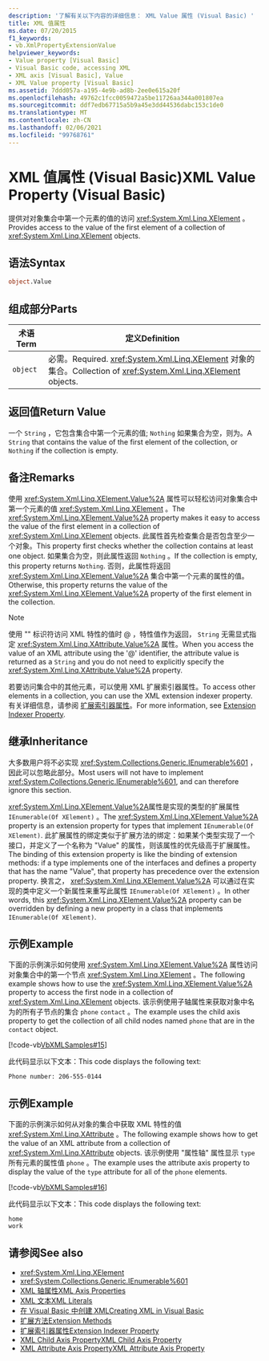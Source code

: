 ```yaml
---
description: '了解有关以下内容的详细信息： XML Value 属性 (Visual Basic) '
title: XML 值属性
ms.date: 07/20/2015
f1_keywords:
- vb.XmlPropertyExtensionValue
helpviewer_keywords:
- Value property [Visual Basic]
- Visual Basic code, accessing XML
- XML axis [Visual Basic], Value
- XML Value property [Visual Basic]
ms.assetid: 7ddd057a-a195-4e9b-ad8b-2ee0e615a20f
ms.openlocfilehash: 49762c1fcc0059472a5be11726aa344a001807ea
ms.sourcegitcommit: ddf7edb67715a5b9a45e3dd44536dabc153c1de0
ms.translationtype: MT
ms.contentlocale: zh-CN
ms.lasthandoff: 02/06/2021
ms.locfileid: "99768761"
---
```

# <a name="xml-value-property-visual-basic"></a><span data-ttu-id="8ae7e-103">XML 值属性 (Visual Basic)</span><span class="sxs-lookup"><span data-stu-id="8ae7e-103">XML Value Property (Visual Basic)</span></span>

<span data-ttu-id="8ae7e-104">提供对对象集合中第一个元素的值的访问 <xref:System.Xml.Linq.XElement> 。</span><span class="sxs-lookup"><span data-stu-id="8ae7e-104">Provides access to the value of the first element of a collection of <xref:System.Xml.Linq.XElement> objects.</span></span>

## <a name="syntax"></a><span data-ttu-id="8ae7e-105">语法</span><span class="sxs-lookup"><span data-stu-id="8ae7e-105">Syntax</span></span>

```vb
object.Value
```

## <a name="parts"></a><span data-ttu-id="8ae7e-106">组成部分</span><span class="sxs-lookup"><span data-stu-id="8ae7e-106">Parts</span></span>

|<span data-ttu-id="8ae7e-107">术语</span><span class="sxs-lookup"><span data-stu-id="8ae7e-107">Term</span></span>|<span data-ttu-id="8ae7e-108">定义</span><span class="sxs-lookup"><span data-stu-id="8ae7e-108">Definition</span></span>|  
|---|---|  
|`object`|<span data-ttu-id="8ae7e-109">必需。</span><span class="sxs-lookup"><span data-stu-id="8ae7e-109">Required.</span></span> <span data-ttu-id="8ae7e-110"><xref:System.Xml.Linq.XElement> 对象的集合。</span><span class="sxs-lookup"><span data-stu-id="8ae7e-110">Collection of <xref:System.Xml.Linq.XElement> objects.</span></span>|  

## <a name="return-value"></a><span data-ttu-id="8ae7e-111">返回值</span><span class="sxs-lookup"><span data-stu-id="8ae7e-111">Return Value</span></span>

 <span data-ttu-id="8ae7e-112">一个 `String` ，它包含集合中第一个元素的值; `Nothing` 如果集合为空，则为。</span><span class="sxs-lookup"><span data-stu-id="8ae7e-112">A `String` that contains the value of the first element of the collection, or `Nothing` if the collection is empty.</span></span>

## <a name="remarks"></a><span data-ttu-id="8ae7e-113">备注</span><span class="sxs-lookup"><span data-stu-id="8ae7e-113">Remarks</span></span>

 <span data-ttu-id="8ae7e-114">使用 <xref:System.Xml.Linq.XElement.Value%2A> 属性可以轻松访问对象集合中第一个元素的值 <xref:System.Xml.Linq.XElement> 。</span><span class="sxs-lookup"><span data-stu-id="8ae7e-114">The <xref:System.Xml.Linq.XElement.Value%2A> property makes it easy to access the value of the first element in a collection of <xref:System.Xml.Linq.XElement> objects.</span></span> <span data-ttu-id="8ae7e-115">此属性首先检查集合是否包含至少一个对象。</span><span class="sxs-lookup"><span data-stu-id="8ae7e-115">This property first checks whether the collection contains at least one object.</span></span> <span data-ttu-id="8ae7e-116">如果集合为空，则此属性返回 `Nothing` 。</span><span class="sxs-lookup"><span data-stu-id="8ae7e-116">If the collection is empty, this property returns `Nothing`.</span></span> <span data-ttu-id="8ae7e-117">否则，此属性将返回 <xref:System.Xml.Linq.XElement.Value%2A> 集合中第一个元素的属性的值。</span><span class="sxs-lookup"><span data-stu-id="8ae7e-117">Otherwise, this property returns the value of the <xref:System.Xml.Linq.XElement.Value%2A> property of the first element in the collection.</span></span>

> [!NOTE]
> <span data-ttu-id="8ae7e-118">使用 "" 标识符访问 XML 特性的值时 \@ ，特性值作为返回， `String` 无需显式指定 <xref:System.Xml.Linq.XAttribute.Value%2A> 属性。</span><span class="sxs-lookup"><span data-stu-id="8ae7e-118">When you access the value of an XML attribute using the '\@' identifier, the attribute value is returned as a `String` and you do not need to explicitly specify the <xref:System.Xml.Linq.XAttribute.Value%2A> property.</span></span>

 <span data-ttu-id="8ae7e-119">若要访问集合中的其他元素，可以使用 XML 扩展索引器属性。</span><span class="sxs-lookup"><span data-stu-id="8ae7e-119">To access other elements in a collection, you can use the XML extension indexer property.</span></span> <span data-ttu-id="8ae7e-120">有关详细信息，请参阅 [扩展索引器属性](extension-indexer-property.md)。</span><span class="sxs-lookup"><span data-stu-id="8ae7e-120">For more information, see [Extension Indexer Property](extension-indexer-property.md).</span></span>

## <a name="inheritance"></a><span data-ttu-id="8ae7e-121">继承</span><span class="sxs-lookup"><span data-stu-id="8ae7e-121">Inheritance</span></span>

 <span data-ttu-id="8ae7e-122">大多数用户将不必实现 <xref:System.Collections.Generic.IEnumerable%601> ，因此可以忽略此部分。</span><span class="sxs-lookup"><span data-stu-id="8ae7e-122">Most users will not have to implement <xref:System.Collections.Generic.IEnumerable%601>, and can therefore ignore this section.</span></span>

 <span data-ttu-id="8ae7e-123"><xref:System.Xml.Linq.XElement.Value%2A>属性是实现的类型的扩展属性 `IEnumerable(Of XElement)` 。</span><span class="sxs-lookup"><span data-stu-id="8ae7e-123">The <xref:System.Xml.Linq.XElement.Value%2A> property is an extension property for types that implement `IEnumerable(Of XElement)`.</span></span> <span data-ttu-id="8ae7e-124">此扩展属性的绑定类似于扩展方法的绑定：如果某个类型实现了一个接口，并定义了一个名称为 "Value" 的属性，则该属性的优先级高于扩展属性。</span><span class="sxs-lookup"><span data-stu-id="8ae7e-124">The binding of this extension property is like the binding of extension methods: if a type implements one of the interfaces and defines a property that has the name "Value", that property has precedence over the extension property.</span></span> <span data-ttu-id="8ae7e-125">换言之， <xref:System.Xml.Linq.XElement.Value%2A> 可以通过在实现的类中定义一个新属性来重写此属性 `IEnumerable(Of XElement)` 。</span><span class="sxs-lookup"><span data-stu-id="8ae7e-125">In other words, this <xref:System.Xml.Linq.XElement.Value%2A> property can be overridden by defining a new property in a class that implements `IEnumerable(Of XElement)`.</span></span>

## <a name="example"></a><span data-ttu-id="8ae7e-126">示例</span><span class="sxs-lookup"><span data-stu-id="8ae7e-126">Example</span></span>

 <span data-ttu-id="8ae7e-127">下面的示例演示如何使用 <xref:System.Xml.Linq.XElement.Value%2A> 属性访问对象集合中的第一个节点 <xref:System.Xml.Linq.XElement> 。</span><span class="sxs-lookup"><span data-stu-id="8ae7e-127">The following example shows how to use the <xref:System.Xml.Linq.XElement.Value%2A> property to access the first node in a collection of <xref:System.Xml.Linq.XElement> objects.</span></span> <span data-ttu-id="8ae7e-128">该示例使用子轴属性来获取对象中名为的所有子节点的集合 `phone` `contact` 。</span><span class="sxs-lookup"><span data-stu-id="8ae7e-128">The example uses the child axis property to get the collection of all child nodes named `phone` that are in the `contact` object.</span></span>

 [!code-vb[VbXMLSamples#15](~/samples/snippets/visualbasic/VS_Snippets_VBCSharp/VbXMLSamples/VB/XMLSamples7.vb#15)]

 <span data-ttu-id="8ae7e-129">此代码显示以下文本：</span><span class="sxs-lookup"><span data-stu-id="8ae7e-129">This code displays the following text:</span></span>

 `Phone number: 206-555-0144`

## <a name="example"></a><span data-ttu-id="8ae7e-130">示例</span><span class="sxs-lookup"><span data-stu-id="8ae7e-130">Example</span></span>

 <span data-ttu-id="8ae7e-131">下面的示例演示如何从对象的集合中获取 XML 特性的值 <xref:System.Xml.Linq.XAttribute> 。</span><span class="sxs-lookup"><span data-stu-id="8ae7e-131">The following example shows how to get the value of an XML attribute from a collection of <xref:System.Xml.Linq.XAttribute> objects.</span></span> <span data-ttu-id="8ae7e-132">该示例使用 "属性轴" 属性显示 `type` 所有元素的属性值 `phone` 。</span><span class="sxs-lookup"><span data-stu-id="8ae7e-132">The example uses the attribute axis property to display the value of the `type` attribute for all of the `phone` elements.</span></span>

 [!code-vb[VbXMLSamples#16](~/samples/snippets/visualbasic/VS_Snippets_VBCSharp/VbXMLSamples/VB/XMLSamples7.vb#16)]

 <span data-ttu-id="8ae7e-133">此代码显示以下文本：</span><span class="sxs-lookup"><span data-stu-id="8ae7e-133">This code displays the following text:</span></span>

 ```console
 home
 work
```

## <a name="see-also"></a><span data-ttu-id="8ae7e-134">请参阅</span><span class="sxs-lookup"><span data-stu-id="8ae7e-134">See also</span></span>

- <xref:System.Xml.Linq.XElement>
- <xref:System.Collections.Generic.IEnumerable%601>
- [<span data-ttu-id="8ae7e-135">XML 轴属性</span><span class="sxs-lookup"><span data-stu-id="8ae7e-135">XML Axis Properties</span></span>](index.md)
- [<span data-ttu-id="8ae7e-136">XML 文本</span><span class="sxs-lookup"><span data-stu-id="8ae7e-136">XML Literals</span></span>](../xml-literals/index.md)
- [<span data-ttu-id="8ae7e-137">在 Visual Basic 中创建 XML</span><span class="sxs-lookup"><span data-stu-id="8ae7e-137">Creating XML in Visual Basic</span></span>](../../programming-guide/language-features/xml/creating-xml.md)
- [<span data-ttu-id="8ae7e-138">扩展方法</span><span class="sxs-lookup"><span data-stu-id="8ae7e-138">Extension Methods</span></span>](../../programming-guide/language-features/procedures/extension-methods.md)
- [<span data-ttu-id="8ae7e-139">扩展索引器属性</span><span class="sxs-lookup"><span data-stu-id="8ae7e-139">Extension Indexer Property</span></span>](extension-indexer-property.md)
- [<span data-ttu-id="8ae7e-140">XML Child Axis Property</span><span class="sxs-lookup"><span data-stu-id="8ae7e-140">XML Child Axis Property</span></span>](xml-child-axis-property.md)
- [<span data-ttu-id="8ae7e-141">XML Attribute Axis Property</span><span class="sxs-lookup"><span data-stu-id="8ae7e-141">XML Attribute Axis Property</span></span>](xml-attribute-axis-property.md)
